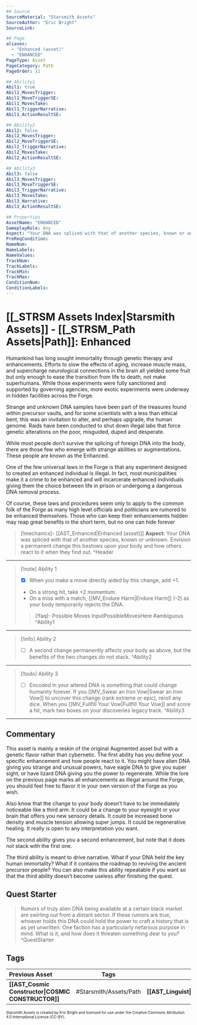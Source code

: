 ```yaml
---
## Source
SourceMaterial: "Starsmith Assets"
SourceAuthor: "Eric Bright"
SourceLink: 

## Page
aliases: 
  - "Enhanced (asset)"
  - "ENHANCED"
PageType: Asset
PageCategory: Path
PageOrder: 11

## Ability1
Abil1: true 
Abil1_MovesTrigger: 
Abil1_MoveTriggerSE: 
Abil1_MovesTake: 
Abil1_TriggerNarrative: 
Abil1_ActionResultSE: 

## Ability2
Abil2: false 
Abil2_MovesTrigger: 
Abil2_MoveTriggerSE: 
Abil2_TriggerNarrative: 
Abil2_MovesTake: 
Abil2_ActionResultSE: 

## Ability3
Abil3: false 
Abil3_MovesTrigger: 
Abil3_MoveTriggerSE: 
Abil3_TriggerNarrative: 
Abil3_MovesTake: 
Abil3_Narrative: 
Abil3_ActionResultSE: 

## Properties
AssetName: "ENHANCED"
GameplayRole: Any
Aspect: "Your DNA was spliced with that of another species, known or unknown. Envision a permanent change this bestows upon your body and how others react to it when they find out."
PreReqCondition: 
NameNum: 
NameLabels: 
NameValues: 
TrackNum: 
TrackLabels: 
TrackMin: 
TrackMax: 
ConditionNum: 
ConditionLabels:
---
```

# [[_STRSM Assets Index|Starsmith Assets]] - [[_STRSM_Path Assets|Path]]: Enhanced
Humankind has long sought immortality through genetic therapy and enhancements. Efforts to slow the effects of aging, increase muscle mass, and supercharge neurological connections in the brain all yielded some fruit but only enough to ease the transition from life to death, not make superhumans. While those experiments were fully sanctioned and supported by governing agencies, more exotic experiments were underway in hidden facilities across the Forge.

Strange and unknown DNA samples have been part of the treasures found within precursor vaults, and for some scientists with a less than ethical bent, this was an invitation to alter, and perhaps upgrade, the human genome. Raids have been conducted to shut down illegal labs that force genetic alterations on the poor, misguided, duped and desperate.

While most people don’t survive the splicing of foreign DNA into the body, there are those few who emerge with strange abilities or augmentations. These people are known as the Enhanced.

One of the few universal laws in the Forge is that any experiment designed to created an enhanced individual is illegal. In fact, most municipalities make it a crime to be enhanced and will incarcerate enhanced individuals giving them the choice between life in prison or undergoing a dangerous DNA removal process.

Of course, these laws and procedures seem only to apply to the common folk of the Forge as many high level officials and politicians are rumored to be enhanced themselves. Those who can keep their enhancements hidden may reap great benefits in the short term, but no one can hide forever

> [!mechanics]- [[AST_Enhanced|Enhanced (asset)]]
> **Aspect:** Your DNA was spliced with that of another species, known or unknown. Envision a permanent change this bestows upon your body and how others react to it when they find out. ^Header
___
> [!note] Ability 1
> - [x] When you make a move directly aided by this change, add +1.
> - On a strong hit, take +2 momentum.
> - On a miss with a match, [[MV_Endure Harm|Endure Harm]] (-2) as your body temporarily rejects the DNA.
> > [!faq]- Possible Moves
> > InputPossibleMovesHere #ambiguous ^Ability1
___
> [!info] Ability 2
> - [ ] A second change permanently affects your body as above, but the benefits of the two changes do not stack. ^Ability2
___
> [!todo] Ability 3
> - [ ] Encoded in your altered DNA is something that could change humanity forever. If you [[MV_Swear an Iron Vow|Swear an Iron Vow]] to uncover this change (rank extreme or epic), reroll any dice.
> When you [[MV_Fullfill Your Vow|Fullfill Your Vow]] and score a hit, mark two boxes on your discoveries legacy track. ^Ability3
___

## Commentary
This asset is mainly a reskin of the original Augmented asset but with a genetic flavor rather than cybernetic. The first ability has you define your specific enhancement and how people react to it. You might have alien DNA giving you strange and unusual powers, have eagle DNA to give you super sight, or have lizard DNA giving you the power to regenerate. While the lore on the previous page marks all enhancements as illegal around the Forge, you should feel free to flavor it in your own version of the Forge as you wish.

Also know that the change to your body doesn’t have to be immediately noticeable like a third arm. It could be a change to your eyesight or your brain that offers you new sensory details. It could be increased bone density and muscle tension allowing super jumps. It could be regenerative healing. It really is open to any interpretation you want.

The second ability gives you a second enhancement, but note that it does not stack with the first one.

The third ability is meant to drive narrative. What if your DNA held the key human immortality? What if it contains the roadmap to reviving the ancient precursor people? You can also make this ability repeatable if you want so that the third ability doesn’t become useless after finishing the quest.

## Quest Starter
> Rumors of truly alien DNA being available at a certain black market are swirling out from a distant sector. If these rumors are true, whoever holds this DNA could hold the power to craft a history that is as yet unwritten. One faction has a particularly nefarious purpose in mind. What is it, and how does it threaten something dear to you? ^QuestStarter

## Tags

| Previous Asset| Tags | Next Asset |
| :--- | :---: | ---: |
| **[[AST_Cosmic Constructor\|COSMIC CONSTRUCTOR]]** | #Starsmith/Assets/Path | **[[AST_Linguist\|LINGUIST]]** |

<font size=-2>Starsmith Assets is created by Eric Bright and licensed for use under the Creative Commons Attribution 4.0 International License (CC-BY).</font>

